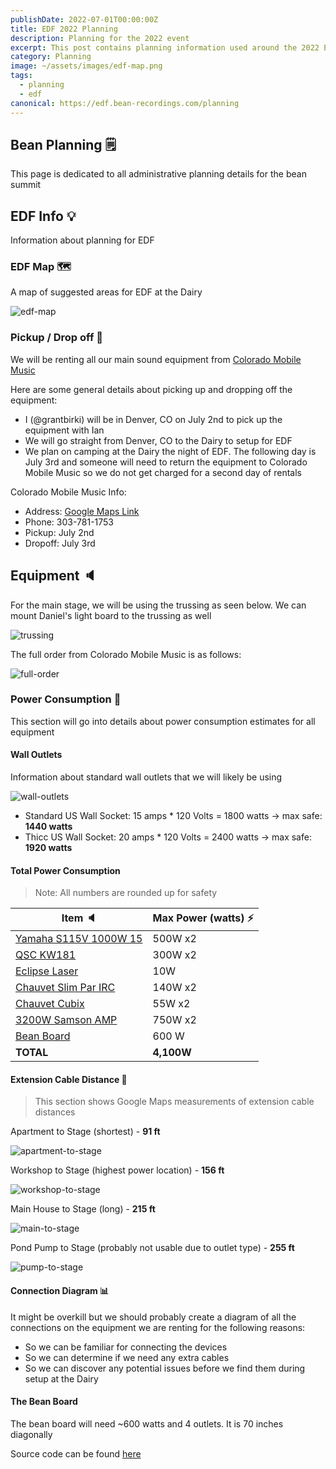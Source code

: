 ```yaml
---
publishDate: 2022-07-01T00:00:00Z
title: EDF 2022 Planning
description: Planning for the 2022 event
excerpt: This post contains planning information used around the 2022 EDF event
category: Planning
image: ~/assets/images/edf-map.png
tags:
  - planning
  - edf
canonical: https://edf.bean-recordings.com/planning
---
```


## Bean Planning 🗒️

This page is dedicated to all administrative planning details for the bean summit

## EDF Info 💡

Information about planning for EDF

### EDF Map 🗺️

A map of suggested areas for EDF at the Dairy

![edf-map](/assets/planning/edf-map.png)

### Pickup / Drop off 🚗

We will be renting all our main sound equipment from [Colorado Mobile Music](https://coloradomobilemusic.com/)

Here are some general details about picking up and dropping off the equipment:

- I (@grantbirki) will be in Denver, CO on July 2nd to pick up the equipment with Ian
- We will go straight from Denver, CO to the Dairy to setup for EDF
- We plan on camping at the Dairy the night of EDF. The following day is July 3rd and someone will need to return the equipment to Colorado Mobile Music so we do not get charged for a second day of rentals

Colorado Mobile Music Info:

- Address: [Google Maps Link](https://goo.gl/maps/QLXCj81rMXbLHF4cA)
- Phone: 303-781-1753
- Pickup: July 2nd
- Dropoff: July 3rd

## Equipment 🔈

For the main stage, we will be using the trussing as seen below. We can mount Daniel's light board to the trussing as well

![trussing](/assets/planning/trussing.png)

The full order from Colorado Mobile Music is as follows:

![full-order](/assets/planning/full-order.png)

### Power Consumption 🔌

This section will go into details about power consumption estimates for all equipment

#### Wall Outlets

Information about standard wall outlets that we will likely be using

![wall-outlets](/assets/planning/wall-outlets.png)

- Standard US Wall Socket: 15 amps \* 120 Volts = 1800 watts -> max safe: **1440 watts**
- Thicc US Wall Socket: 20 amps \* 120 Volts = 2400 watts -> max safe: **1920 watts**

#### Total Power Consumption

> Note: All numbers are rounded up for safety

| Item 🔈                                                       | Max Power (watts) ⚡ |
| ------------------------------------------------------------- | -------------------- |
| [Yamaha S115V 1000W 15](/assets/planning/S115V-speaker.png)   | 500W x2              |
| [QSC KW181](/assets/planning/qsc-sub.png)                     | 300W x2              |
| [Eclipse Laser](/assets/planning/eclipse.jpg)                 | 10W                  |
| [Chauvet Slim Par IRC](/assets/planning/chauvet-slim-par.png) | 140W x2              |
| [Chauvet Cubix](/assets/planning/chauvet-cubix.png)           | 55W x2               |
| [3200W Samson AMP](assets/planning/samson-amp-specs.pdf)      | 750W x2              |
| [Bean Board](https://github.com/GrantBirki/bean-board)        | 600 W                |
| **TOTAL**                                                     | **4,100W**           |

#### Extension Cable Distance 📏

> This section shows Google Maps measurements of extension cable distances

Apartment to Stage (shortest) - **91 ft**

![apartment-to-stage](/assets/planning/apartment-to-stage.png)

Workshop to Stage (highest power location) - **156 ft**

![workshop-to-stage](/assets/planning/workshop-to-stage.png)

Main House to Stage (long) - **215 ft**

![main-to-stage](/assets/planning/main-to-stage.png)

Pond Pump to Stage (probably not usable due to outlet type) - **255 ft**

![pump-to-stage](/assets/planning/pump-to-stage.png)

#### Connection Diagram 📊

It might be overkill but we should probably create a diagram of all the connections on the equipment we are renting for the following reasons:

- So we can be familiar for connecting the devices
- So we can determine if we need any extra cables
- So we can discover any potential issues before we find them during setup at the Dairy

#### The Bean Board

The bean board will need ~600 watts and 4 outlets. It is 70 inches diagonally

Source code can be found [here](https://github.com/GrantBirki/bean-board)
